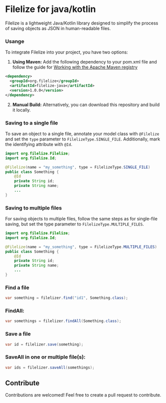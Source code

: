 # Filelize for java/kotlin

Filelize is a lightweight Java/Kotlin library designed to simplify the process of saving objects as JSON in human-readable files.

### Usange

To integrate Filelize into your project, you have two options:

1. **Using Maven:** Add the following dependency to your pom.xml file and follow the guide for [Working with the Apache Maven registry](https://docs.github.com/en/packages/working-with-a-github-packages-registry/working-with-the-apache-maven-registry)
````xml
<dependency>
  <groupId>org.filelize</groupId>
  <artifactId>filelize-java</artifactId>
  <version>1.0.0</version>
</dependency>
````
2. **Manual Build:** Alternatively, you can download this repository and build it locally.

### Saving to a single file
To save an object to a single file, annotate your model class with `@Filelize` and set the `type` parameter to `FilelizeType.SINGLE_FILE`. Additionally, mark the identifying attribute with `@Id`. 
````java
import org.filelize.Filelize;
import org.filelize.Id;

@Filelize(name = "my_something", type = FilelizeType.SINGLE_FILE)
public class Something {
    @Id
    private String id;
    private String name;
    ...
}
````

### Saving to multiple files
For saving objects to multiple files, follow the same steps as for single-file saving, but set the type parameter to `FilelizeType.MULTIPLE_FILES`.
````java
import org.filelize.Filelize;
import org.filelize.Id;

@Filelize(name = "my_something", type = FilelizeType.MULTIPLE_FILES)
public class Something {
    @Id
    private String id;
    private String name;
    ...
}
````

### Find a file
````java
var something = filelizer.find("id1", Something.class);
````

### FindAll:
````java
var somethings = filelizer.findAll(Something.class);
````

### Save a file
````java
var id = filelizer.save(something);
````

### SaveAll in one or multiple file(s):
````java
var ids = filelizer.saveAll(somethings);
````

## Contribute
Contributions are welcomed! Feel free to create a pull request to contribute.
